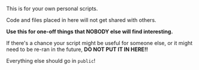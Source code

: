This is for your own personal scripts.

Code and files placed in here will not get shared with others.

**Use this for one-off things that NOBODY else will find interesting.**

If there's a chance your script might be useful for someone else, or it might need to be
re-ran in the future, **DO NOT PUT IT IN HERE!!**

Everything else should go in `public`!